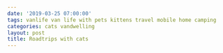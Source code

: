 ```yaml
---
date: '2019-03-25 07:00:00'
tags: vanlife van life with pets kittens travel mobile home camping
categories: cats vandwelling
layout: post
title: Roadtrips with cats
---
```


